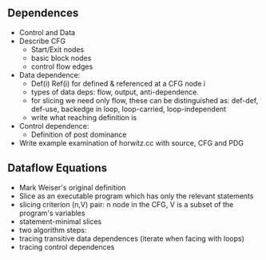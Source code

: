 ## Dependences
  - Control and Data
  - Describe CFG 
    - Start/Exit nodes
    - basic block nodes
    - control flow edges
  - Data dependence:
    - Def(i) Ref(i) for defined & referenced at a CFG node i
    - types of data deps: flow, output, anti-dependence. 
    - for slicing we need only flow, these can be distinguished as: def-def, def-use, backedge in loop, loop-carried, loop-independent 
    - write what reaching definition is
  - Control dependence:
    - Definition of post dominance
  - Write example examination of horwitz.cc with source, CFG and PDG




## Dataflow Equations

- Mark Weiser's original definition
- Slice as an executable program which has only the relevant statements
- slicing criterion (n,V) pair: n node in the CFG, V is a subset of the program's variables
- statement-minimal slices
- two algorithm steps:
 - tracing transitive data dependences (iterate when facing with loops)
 - tracing control dependences
 